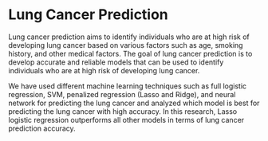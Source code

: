 # Lung Cancer Prediction

Lung cancer prediction aims to identify individuals who are at high risk of developing lung cancer based on various factors such as age, 
smoking history, and other medical factors. The goal of lung cancer prediction is to develop accurate and reliable models that can be used 
to identify individuals who are at high risk of developing lung cancer.

We have used different machine learning techniques such as full logistic regression, SVM, penalized regression (Lasso and Ridge), and 
neural network for predicting the lung cancer and analyzed which model is best for predicting the lung cancer with high accuracy. 
In this research, Lasso logistic regression outperforms all other models in terms of lung cancer prediction accuracy.
